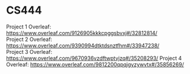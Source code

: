 # CS444

Project 1 Overleaf: https://www.overleaf.com/9126905kkkcpggsbvxj#/32812814/  
Project 2 Overleaf: https://www.overleaf.com/9390994dtktdsnztfhm#/33947238/  
Project 3 Overleaf: https://www.overleaf.com/9670936vzdftwptvjzq#/35208293/
Project 4 Overleaf: https://www.overleaf.com/9812200qpqjgyzywvtx#/35856269/
